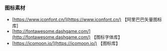 ### 图标素材

- [https://www.iconfont.cn/](https://www.iconfont.cn/) 【阿里巴巴矢量图标库]
- [http://fontawesome.dashgame.com/](http://fontawesome.dashgame.com/) 【图标字体库】
- [https://icomoon.io/](https://icomoon.io/) 【图标库】




